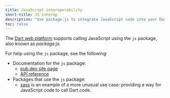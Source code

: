 ```yaml
---
title: JavaScript interoperability
short-title: JS interop
description: "Use package:js to integrate JavaScript code into your Dart web app."
toc: false
---
```


The [Dart web platform](/overview#web-platform) supports calling
JavaScript using the `js` package,
also known as _package:js_.

For help using the `js` package, see the following:

* Documentation for the `js` package:
  * [pub.dev site page][js]
  * [API reference][js-api]
* Packages that use the `js` package:
  * [sass][] is an example of a more unusual use case: providing a
    way for JavaScript code to call Dart code.

[js]: {{site.pub-pkg}}/js
[js-api]: {{site.pub-api}}/js
[sass]: {{site.pub-pkg}}/sass

